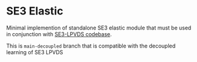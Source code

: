 # SE3 Elastic

Minimal implemention of standalone SE3 elastic module that must be used in conjunction with [SE3-LPVDS codebase](https://github.com/SunannnSun/se3_lpvds).

This is ```main-decoupled``` branch that is compatible with the decoupled learning of SE3 LPVDS